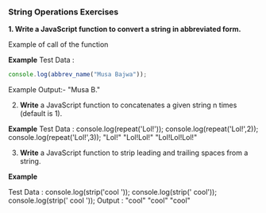 ### String Operations Exercises

**1. Write a JavaScript function to convert a string in abbreviated form.** 

Example of call of the function

**Example**
Test Data :
```js
console.log(abbrev_name("Musa Bajwa"));
```
Example Output:- 
"Musa B."

2. **Write** a JavaScript function to concatenates a given string n times (default is 1).

**Example**
Test Data :
console.log(repeat('Lol!'));
console.log(repeat('Lol!',2));
console.log(repeat('Lol!',3));
"Lol!"
"Lol!Lol!"
"Lol!Lol!Lol!"

3. **Write** a JavaScript function to strip leading and trailing spaces from a string.

**Example**

Test Data :
console.log(strip('cool '));
console.log(strip(' cool'));
console.log(strip(' cool '));
Output :
"cool"
"cool"
"cool"
